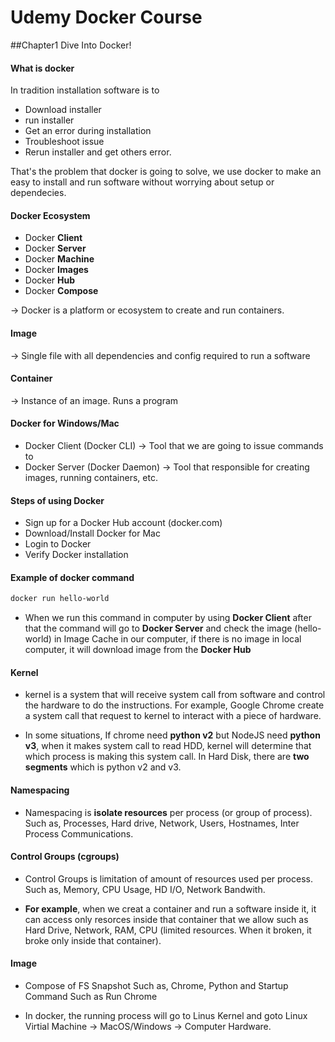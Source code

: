 # Udemy Docker Course

##Chapter1 Dive Into Docker!

#### What is docker

In tradition installation software is to 

- Download installer
- run installer
- Get an error during installation
- Troubleshoot issue 
- Rerun installer and get others error. 

That's the problem that docker is going to solve, we use docker to make an easy to install and run software without worrying about setup or dependecies.

#### Docker Ecosystem

- Docker **Client**
- Docker **Server**
- Docker **Machine**
- Docker **Images**
- Docker **Hub**
- Docker **Compose**

-> Docker is a platform or ecosystem to create and run containers.

#### Image

-> Single file with all dependencies and config required to run a software

#### Container

-> Instance of an image. Runs a program

#### Docker for Windows/Mac

- Docker Client (Docker CLI) -> Tool that we are going to issue commands to
- Docker Server (Docker Daemon) -> Tool that responsible for creating images, running containers, etc.

#### Steps of using Docker

- Sign up for a Docker Hub account (docker.com)
- Download/Install Docker for Mac
- Login to Docker
- Verify Docker installation

#### Example of docker command

```dockerfile
docker run hello-world
```

- When we run this command in computer by using **Docker Client** after that the command will go to **Docker Server** and check the image (hello-world) in Image Cache in our computer, if there is no image in local computer, it will download image from the **Docker Hub**

#### Kernel

- kernel is a system that will receive system call from software and control the hardware to do the instructions. For example, Google Chrome create a system call that request to kernel to interact with a piece of hardware.

- In some situations, If chrome need **python v2** but NodeJS need **python v3**, when it makes system call to read HDD, kernel will determine that which process is making this system call. In Hard Disk, there are **two segments** which is python v2 and v3. 

#### Namespacing

- Namespacing is **isolate resources** per process (or group of process). Such as, Processes, Hard drive, Network, Users, Hostnames, Inter Process Communications. 

#### Control Groups (cgroups)

- Control Groups is limitation of amount of resources used per process. Such as, Memory, CPU Usage, HD I/O, Network Bandwith.

- **For example**, when we creat a container and run a software inside it, it can access only resorces inside that container that we allow such as Hard Drive, Network, RAM, CPU (limited resources. When it broken, it broke only inside that container).

#### Image

- Compose of FS Snapshot Such as, Chrome, Python and Startup Command Such as Run Chrome

- In docker, the running process will go to Linus Kernel and goto Linux Virtial Machine -> MacOS/Windows -> Computer Hardware.